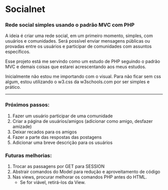 # Socialnet
<h3>Rede social simples usando o padrão MVC com PHP</h3>

A ideia é criar uma rede social, em um primeiro momento, simples, com usuários e comunidades.
Será possível enviar mensagens públicas ou provadas entre os usuários e participar 
de comunidades com assuntos específicos.

Esse projeto está me servindo como um estudo de PHP seguindo o padrão MVC e demais coisas que estarei
acrescentando aos meus estudos.

Inicialmente não estou me importando com o visual.
Para não ficar sem css algum, estou utilizando o w3.css da w3schools.com por ser simples e prático.

---------------------------

<h3>Próximos passos:</h3>

1. Fazer um usuário participar de uma comunidade
2. Criar a página de usuários/amigos (adicionar como amigo, desfazer amizade)
3. Deixar recados para os amigos
4. Fazer a parte das respostas das postagens
5. Adicionar uma breve descrição para os usuários

<h3>Futuras melhorias:</h3>

1. Trocar as passagens por GET para SESSION
2. Abstrair comandos do Model para redução e aproveitamento de código
3. Nas views, procurar melhorar os comandos PHP antes do HTML.
    - Se for viável, retirá-los da View.